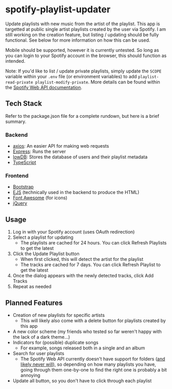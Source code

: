 # spotify-playlist-updater

Update playlists with new music from the artist of the playlist. This app is targetted
at public single artist playlists created by the user via Spotify. I am still working
on the creation feature, but listing / updating should be fully functional. See below
for more information on how this can be used.

Mobile should be supported, however it is currently untested. So long as you can login
to your Spotify account in the browser, this should function as intended.

Note: If you'd like to list / update private playlists, simply update the `SCOPE` variable
within your `.env` file (or environment variables) to add `playlist-read-private playlist-modify-private`.
More details can be found within the [Spotify Web API documentation](https://developer.spotify.com/documentation/general/guides/scopes/).

## Tech Stack

Refer to the package.json file for a complete rundown, but here is a brief summary.

### Backend

- [axios](https://github.com/axios/axios): An easier API for making web requests
- [Express](https://expressjs.com/): Runs the server
- [lowDB](https://github.com/typicode/lowdb): Stores the database of users and their playlist metadata
- [TypeScript](https://www.typescriptlang.org/)

### Frontend

- [Bootstrap](https://getbootstrap.com/)
- [EJS](https://ejs.co/) (technically used in the backend to produce the HTML)
- [Font Awesome](https://fontawesome.com/) (for icons)
- [jQuery](https://jquery.com/)

## Usage

1. Log in with your Spotify account (uses OAuth redirection)
1. Select a playlist for updating
    - The playlists are cached for 24 hours. You can click Refresh Playlists to get the latest
1. Click the Update Playlist button
    - When first clicked, this will detect the artist for the playlist
    - The tracks are cached for 7 days. You can click Refresh Playlist to get the latest
1. Once the dialog appears with the newly detected tracks, click Add Tracks
1. Repeat as needed

## Planned Features

- Creation of new playlists for specific artists
  - This will likely also come with a delete button for playlists created by this app
- A new color scheme (my friends who tested so far weren't happy with the lack of a dark theme...)
- Indicators for (possible) duplicate songs
  - For example, songs released both in a single and an album
- Search for user playlists
  - The Spotify Web API currently doesn't have support for folders ([and likely never will](https://github.com/spotify/web-api/issues/38#issuecomment-396925978)), so depending on how many playlists you have, going through them one-by-one to find the right one is probably a bit annoying
- Update all button, so you don't have to click through each playlist

